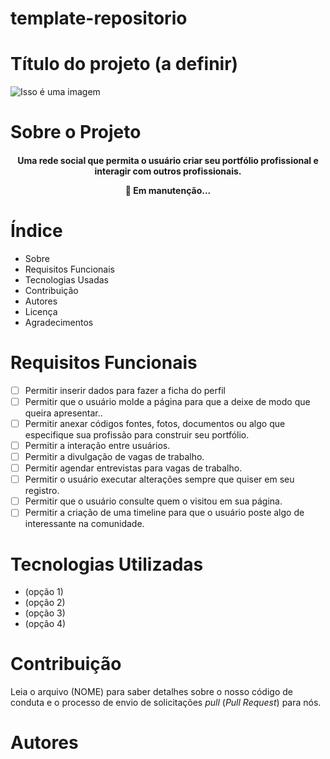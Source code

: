 #  template-repositorio

# Título do projeto (a definir)

![Isso é uma imagem]( https://url.gratis/Un5evV)
# Sobre o Projeto

<h4 align = "center">
  Uma rede social que permita o usuário criar seu portfólio profissional e interagir com outros profissionais. 
  
  
  
  :construction: Em manutenção... 
  
 </h4>
 
 # Índice 
 - Sobre
 - Requisitos Funcionais
 - Tecnologias Usadas
 - Contribuição
 - Autores
 - Licença
 - Agradecimentos 

# Requisitos Funcionais
- [ ] Permitir inserir dados para fazer a ficha do perfil
- [ ] Permitir que o usuário molde a página para que a deixe de modo que queira apresentar..
- [ ] Permitir anexar códigos fontes, fotos, documentos ou algo que especifique sua profissão para construir seu portfólio.
- [ ] Permitir a interação entre usuários.
- [ ] Permitir a divulgação de vagas de trabalho.
- [ ] Permitir agendar entrevistas para vagas de trabalho.
- [ ] Permitir o usuário executar alterações sempre que quiser em seu registro.
- [ ] Permitir que o usuário consulte quem o visitou em sua página.
- [ ] Permitir a criação de uma timeline para que o usuário poste algo de interessante na comunidade. 

# Tecnologias Utilizadas

- (opção 1)
- (opção 2)
- (opção 3)
- (opção 4)

# Contribuição

Leia o arquivo (NOME) para saber detalhes sobre o nosso código de conduta e o processo de envio de solicitações _pull_ (_Pull Request_) para nós. 

# Autores





 

 


